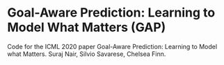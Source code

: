 # Goal-Aware Prediction: Learning to Model What Matters (GAP)

Code for the ICML 2020 paper Goal-Aware Prediction: Learning to Model what Matters. Suraj Nair, Silvio Savarese, Chelsea Finn.

